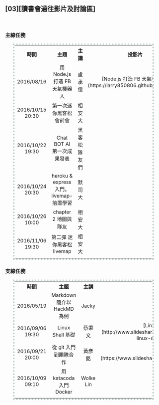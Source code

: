 ## [03][讀書會過往影片及討論區]

<br>
<!--
<center><table style="width:100%; text-align:center; vertical-align:middle;">
<tr>
<td></td>
<td></td>
<td></td>
<td></td>
</tr>
</table></center>
-->

### 主線任務

<center><table style="width:90%; text-align:center; vertical-align:middle; border: 5px dotted #BACAC6;">

<tr>
<!------------------------------------------------------>
<th style="width:16%;">時間							</th>
<th style="width:16%;">主題							</th>
<th style="width:16%;">主講							</th>
<th style="width:16%;">投影片							</th>
<th style="width:16%;">影片							</th>
<th style="width:16%;">提問交流區						</th>
<!------------------------------------------------------>
</tr>


<tr>
<!------------------------------------------------------>
<td>2016/08/16</td>
<td>用 Node.js 打造 FB 天氣機器人</td>
<td>盧承億</td>
<td>[Node.js 打造 FB 天氣機器人](https://larry850806.github.io/weather/)</td>
<td>[Youtube](https://youtu.be/c5gz5TxtEQk)</td>
<td>[點我跳轉](https://github.com/onlinereadbook/booknodejs/issues/5)</td>
<!------------------------------------------------------>
</tr>

<tr>
<!------------------------------------------------------>
<td>2016/10/15 20:30								</td>
<td>第一次迷你黑客松會前會									</td>
<td>相安大											</td>
<td>												</td>
<td>[（活動網址）](https://www.facebook.com/events/1631664227126289/)</td>
<td>[Coggle](https://coggle.it/diagram/V_8nGfIPVt5auqhf)</td>
<!------------------------------------------------------>
</tr>

<tr>
<!------------------------------------------------------>
<td>2016/10/22 19:30								</td>
<td>Chat BOT AI	第一次成果發表						</td>
<td>黑客松隊友們										</td>
<td>												</td>
<td>[Youtube](https://www.facebook.com/groups/1274976625880806/permalink/1299419896769812/)</td>
<td>[點我跳轉](https://github.com/onlinereadbook/mini-hackathon/issues/1)</td>
<!------------------------------------------------------>
</tr>

<tr>
<!------------------------------------------------------>
<td>2016/10/24 20:30								</td>
<td>heroku & express 入門。livemap-前置學習			</td>
<td>默司大											</td>
<td>												</td>
<td>[FaceBook](https://www.facebook.com/readbook999/videos/1823182457924176/)</td>
<td>[點我跳轉](https://github.com/onlinereadbook/mini-hackathon/issues/2)</td>
<!------------------------------------------------------>
</tr>

<tr>
<!------------------------------------------------------>
<td>2016/10/26 10:00								</td>
<td>chapter 2 地圖與隊友								</td>
<td>相安大											</td>
<td>												</td>
<td>[（活動網址）](https://www.facebook.com/events/1721540341500127/)</td>
<td>[Coggle](https://coggle.it/diagram/WBAPbWmKsRR5XFRX)</td>
<!------------------------------------------------------>
</tr>

<tr>
<!------------------------------------------------------>
<td>2016/11/06 19:30								</td>
<td>第二彈 迷你黑客松 livemap							</td>
<td>相安大											</td>
<td>												</td>
<td>[（活動網址）](https://www.facebook.com/events/1115887511792308/)</td>
<td>												</td>
<!------------------------------------------------------>
</tr>

<tr>
<!------------------------------------------------------>
<td>												</td>
<td>												</td>
<td>												</td>
<td>												</td>
<td>												</td>
<td>												</td>
<!------------------------------------------------------>
</tr>

</table></center>

### 支線任務

<center><table style="width:90%; text-align:center; vertical-align:middle; border: 5px dotted #BACAC6;">

<tr>
<!------------------------------------------------------>
<th style="width:16%;">時間							</th>
<th style="width:16%;">主題							</th>
<th style="width:16%;">主講							</th>
<th style="width:16%;">投影片							</th>
<th style="width:16%;">影片							</th>
<th style="width:16%;">提問交流區						</th>
<!------------------------------------------------------>
</tr>

<tr>
<!------------------------------------------------------>
<td>2016/05/19</td>
<td>Markdown 簡介以 HackMD 為例</td>
<td>Jacky</td>
<td></td>
<td>[Markdown<br>HackMD](https://youtu.be/8maKJ6CJ9no)</td>
<td></td>
<!------------------------------------------------------>
</tr>

<tr>
<!------------------------------------------------------>
<td>2016/09/06 19:30								</td>
<td>Linux Shell 基礎									</td>
<td>蔡秉文											</td>
<td>[Linux Shell 基礎](http://www.slideshare.net/ssuser3e0b1d/basic-of-linux-shell-command)</td>
<td>[Youtube](https://youtu.be/FBoYiq1pbD0)			</td>
<td>[點我跳轉](https://github.com/onlinereadbook/booknodejs/issues/8)</td>
<!------------------------------------------------------>
</tr>

<tr>
<!------------------------------------------------------>
<td>2016/09/21 20:00</td>
<td>從 git 入門到團隊合作</td>
<td>黃彥銘</td>
<td>[Git 入門](https://www.slideshare.net/secret/retavuvmp0Vbun)</td>
<td>[Youtube](https://youtu.be/DqYJwg6dvJo)</td>
<td>[點我跳轉](https://github.com/onlinereadbook/bookunity/issues/5)</td>
<!------------------------------------------------------>
</tr>

<tr>
<!------------------------------------------------------>
<td>2016/10/09 09:10								</td>
<td>用 katacoda 入門 Docker							</td>
<td>Wolke Lin										</td>
<td>												</td>
<td>[FaceBook](https://www.facebook.com/groups/750311598438135/permalink/847523582050269/)</td>
<td>												</td>
<!------------------------------------------------------>
</tr>

<tr>
<!------------------------------------------------------>
<td>												</td>
<td>												</td>
<td>												</td>
<td>												</td>
<td>												</td>
<td>												</td>
<!------------------------------------------------------>
</tr>

</table></center>

